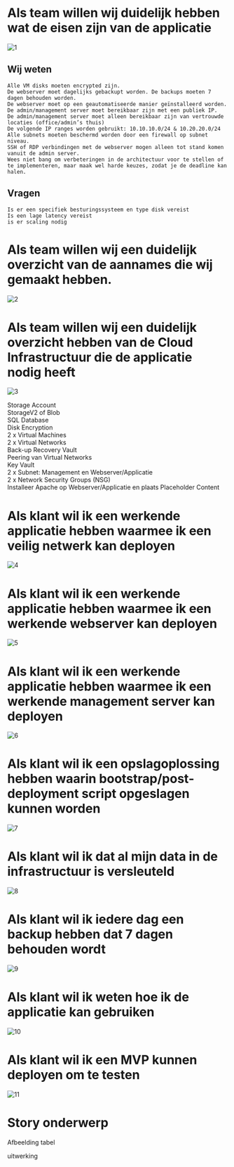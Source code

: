 # Als team willen wij duidelijk hebben wat de eisen zijn van de applicatie
![1](images/User-stories/01-user-story.PNG)
## Wij weten

    Alle VM disks moeten encrypted zijn.
    De webserver moet dagelijks gebackupt worden. De backups moeten 7 dagen behouden worden.
    De webserver moet op een geautomatiseerde manier geïnstalleerd worden.
    De admin/management server moet bereikbaar zijn met een publiek IP.
    De admin/management server moet alleen bereikbaar zijn van vertrouwde locaties (office/admin’s thuis)
    De volgende IP ranges worden gebruikt: 10.10.10.0/24 & 10.20.20.0/24
    Alle subnets moeten beschermd worden door een firewall op subnet niveau.
    SSH of RDP verbindingen met de webserver mogen alleen tot stand komen vanuit de admin server.
    Wees niet bang om verbeteringen in de architectuur voor te stellen of te implementeren, maar maak wel harde keuzes, zodat je de deadline kan halen.

## Vragen

    Is er een specifiek besturingssysteem en type disk vereist
    Is een lage latency vereist
    is er scaling nodig


# Als team willen wij een duidelijk overzicht van de aannames die wij gemaakt hebben. 
![2](images/User-stories/02-user-story.PNG)




# Als team willen wij een duidelijk overzicht hebben van de Cloud Infrastructuur die de applicatie nodig heeft
![3](images/User-stories/03-user-story.PNG)

Storage Account  
StorageV2 of Blob  
SQL Database  
Disk Encryption  
2 x Virtual Machines  
2 x Virtual Networks  
Back-up Recovery Vault  
Peering van Virtual Networks  
Key Vault  
2 x Subnet: Management en Webserver/Applicatie  
2 x Network Security Groups (NSG)  
Installeer Apache op Webserver/Applicatie en plaats Placeholder Content  



# Als klant wil ik een werkende applicatie hebben waarmee ik een veilig netwerk kan deployen
![4](images/User-stories/04-user-story.PNG)


# Als klant wil ik een werkende applicatie hebben waarmee ik een werkende webserver kan deployen 
![5](images/User-stories/05-user-story.PNG)


# Als klant wil ik een werkende applicatie hebben waarmee ik een werkende management server kan deployen 
![6](images/User-stories/06-user-story.PNG)


# Als klant wil ik een opslagoplossing hebben waarin bootstrap/post-deployment script opgeslagen kunnen worden 
![7](images/User-stories/07-user-story.PNG)


# Als klant wil ik dat al mijn data in de infrastructuur is versleuteld 
![8](images/User-stories/08-user-story.PNG)


# Als klant wil ik iedere dag een backup hebben dat 7 dagen behouden wordt 
![9](images/User-stories/09-user-story.PNG)


# Als klant wil ik weten hoe ik de applicatie kan gebruiken 
![10](images/User-stories/10-user-story.PNG)


# Als klant wil ik een MVP kunnen deployen om te testen 
![11](images/User-stories/11-user-story.PNG)




# Story onderwerp
Afbeelding tabel  

uitwerking